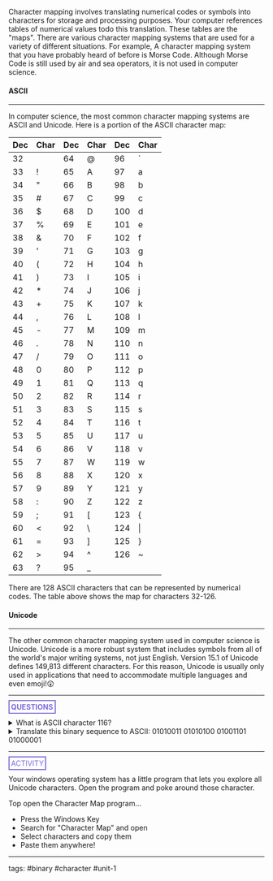 Character mapping involves translating numerical codes or symbols into characters for storage and processing purposes. Your computer references tables of numerical values todo this translation. These tables are the "maps". There are various character mapping systems that are used for a variety of different situations. For example, A character mapping system that you have probably heard of before is Morse Code. Although Morse Code is still used by air and sea operators, it is not used in computer science.

#### ASCII
<hr>

In computer science, the most common character mapping systems are ASCII and Unicode. Here is a portion of the ASCII character map:

| Dec | Char | Dec | Char | Dec | Char |
| --- | ---- | --- | ---- | --- | ---- |
| 32  |      | 64  | @    | 96  | `    |
| 33  | !    | 65  | A    | 97  | a    |
| 34  | "    | 66  | B    | 98  | b    |
| 35  | #    | 67  | C    | 99  | c    |
| 36  | $    | 68  | D    | 100 | d    |
| 37  | %    | 69  | E    | 101 | e    |
| 38  | &    | 70  | F    | 102 | f    |
| 39  | '    | 71  | G    | 103 | g    |
| 40  | (    | 72  | H    | 104 | h    |
| 41  | )    | 73  | I    | 105 | i    |
| 42  | *    | 74  | J    | 106 | j    |
| 43  | +    | 75  | K    | 107 | k    |
| 44  | ,    | 76  | L    | 108 | l    |
| 45  | -    | 77  | M    | 109 | m    |
| 46  | .    | 78  | N    | 110 | n    |
| 47  | /    | 79  | O    | 111 | o    |
| 48  | 0    | 80  | P    | 112 | p    |
| 49  | 1    | 81  | Q    | 113 | q    |
| 50  | 2    | 82  | R    | 114 | r    |
| 51  | 3    | 83  | S    | 115 | s    |
| 52  | 4    | 84  | T    | 116 | t    |
| 53  | 5    | 85  | U    | 117 | u    |
| 54  | 6    | 86  | V    | 118 | v    |
| 55  | 7    | 87  | W    | 119 | w    |
| 56  | 8    | 88  | X    | 120 | x    |
| 57  | 9    | 89  | Y    | 121 | y    |
| 58  | :    | 90  | Z    | 122 | z    |
| 59  | ;    | 91  | [    | 123 | {    |
| 60  | <    | 92  | \    | 124 | \|   |
| 61  | =    | 93  | ]    | 125 | }    |
| 62  | >    | 94  | ^    | 126 | ~    |
| 63  | ?    | 95  | _    |     |      |

There are 128 ASCII characters that can be represented by numerical codes. The table above shows the map for characters 32-126.

#### Unicode
<hr>

The other common character mapping system used in computer science is Unicode. Unicode is a more robust system that includes symbols from all of the world's major writing systems, not just English. Version 15.1 of Unicode defines 149,813 different characters. For this reason, Unicode is usually only used in applications that need to accommodate multiple languages and even emoji!😲

<hr>

**<span style="color: #7b6cd9; border: 2px solid #7b6cd9; padding: 3px">QUESTIONS</span>**

<details>
	<summary>What is ASCII character 116?</summary>
		<p style="font-style: italic">t</p>
</details>

<details>
	<summary>Translate this binary sequence to ASCII: 01010011 01010100 01001101 01000001</summary>
		<p style="font-style: italic">STMA</p>
</details>

<hr>

<span style="color: #7b6cd9; border: 2px solid #7b6cd9; padding: 3px">ACTIVITY</span>

Your windows operating system has a little program that lets you explore all Unicode characters. Open the program and poke around those character.

Top open the Character Map program...
* Press the Windows Key
* Search for "Character Map" and open
* Select characters and copy them
* Paste them anywhere!

<hr>

tags: #binary #character #unit-1 


